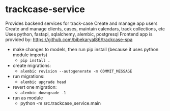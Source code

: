 # trackcase-service
Provides backend services for track-case
Create and manage app users
Create and manage clients, cases, maintain calendars, track collections, etc
Uses python, fastapi, sqlalchemy, alembic, postgresql
Frontend app is provided by: https://github.com/bibekaryal86/trackcase-spa

* make changes to models, then run pip install (because it uses python module imports)
  * `pip install .`
* create migrations:
  * `alembic revision --autogenerate -m COMMIT_MESSAGE`
* run migrations:
  * `alembic upgrade head`
* revert one migration:
  * `alembic downgrade -1`
* run as module
  * python -m src.trackcase_service.main
